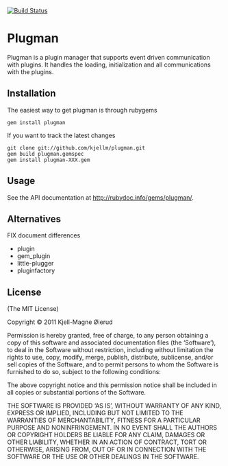 [![Build Status](https://secure.travis-ci.org/kjellm/plugman.png)](http://travis-ci.org/kjellm/plugman)

Plugman
=======

Plugman is a plugin manager that supports event driven communication
with plugins. It handles the loading, initialization and all
communications with the plugins.


Installation
------------

The easiest way to get plugman is through rubygems

    gem install plugman

If you want to track the latest changes

    git clone git://github.com/kjellm/plugman.git
    gem build plugman.gemspec
    gem install plugman-XXX.gem


Usage
-----

See the API documentation at <http://rubydoc.info/gems/plugman/>.

Alternatives
------------

FIX document differences

- plugin
- gem_plugin
- little-plugger
- pluginfactory


License
-------

(The MIT License)

Copyright © 2011 Kjell-Magne Øierud

Permission is hereby granted, free of charge, to any person obtaining a copy of this software and
associated documentation files (the ‘Software’), to deal in the Software without restriction, including
without limitation the rights to use, copy, modify, merge, publish, distribute, sublicense, and/or sell
copies of the Software, and to permit persons to whom the Software is furnished to do so, subject to
the following conditions:

The above copyright notice and this permission notice shall be included in all copies or substantial
portions of the Software.

THE SOFTWARE IS PROVIDED ‘AS IS’, WITHOUT WARRANTY OF ANY KIND, EXPRESS OR IMPLIED, INCLUDING BUT NOT
LIMITED TO THE WARRANTIES OF MERCHANTABILITY, FITNESS FOR A PARTICULAR PURPOSE AND NONINFRINGEMENT. IN
NO EVENT SHALL THE AUTHORS OR COPYRIGHT HOLDERS BE LIABLE FOR ANY CLAIM, DAMAGES OR OTHER LIABILITY,
WHETHER IN AN ACTION OF CONTRACT, TORT OR OTHERWISE, ARISING FROM, OUT OF OR IN CONNECTION WITH THE
SOFTWARE OR THE USE OR OTHER DEALINGS IN THE SOFTWARE.
